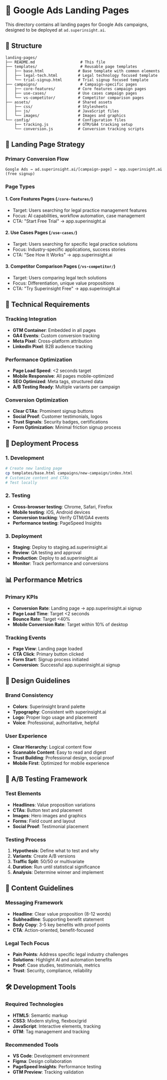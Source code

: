 # 🎯 Google Ads Landing Pages

This directory contains all landing pages for Google Ads campaigns, designed to be deployed at `ad.superinsight.ai`.

## 📁 Structure

```
landing-pages/
├── README.md                    # This file
├── templates/                   # Reusable page templates
│   ├── base.html               # Base template with common elements
│   ├── legal-tech.html         # Legal technology focused template
│   └── trial-signup.html       # Trial signup focused template
├── campaigns/                   # Campaign-specific pages
│   ├── core-features/          # Core features campaign pages
│   ├── use-cases/              # Use cases campaign pages
│   └── vs-competitor/          # Competitor comparison pages
├── assets/                     # Shared assets
│   ├── css/                    # Stylesheets
│   ├── js/                     # JavaScript files
│   └── images/                 # Images and graphics
└── config/                     # Configuration files
    ├── tracking.js             # GTM/GA4 tracking setup
    └── conversion.js           # Conversion tracking scripts
```

## 🎯 Landing Page Strategy

### Primary Conversion Flow
```
Google Ads → ad.superinsight.ai/[campaign-page] → app.superinsight.ai (free signup)
```

### Page Types

#### 1. **Core Features Pages** (`/core-features/`)
- Target: Users searching for legal practice management features
- Focus: AI capabilities, workflow automation, case management
- CTA: "Start Free Trial" → app.superinsight.ai

#### 2. **Use Cases Pages** (`/use-cases/`)
- Target: Users searching for specific legal practice solutions
- Focus: Industry-specific applications, success stories
- CTA: "See How It Works" → app.superinsight.ai

#### 3. **Competitor Comparison Pages** (`/vs-competitor/`)
- Target: Users comparing legal tech solutions
- Focus: Differentiation, unique value propositions
- CTA: "Try Superinsight Free" → app.superinsight.ai

## 🔧 Technical Requirements

### Tracking Integration
- **GTM Container**: Embedded in all pages
- **GA4 Events**: Custom conversion tracking
- **Meta Pixel**: Cross-platform attribution
- **LinkedIn Pixel**: B2B audience tracking

### Performance Optimization
- **Page Load Speed**: <2 seconds target
- **Mobile Responsive**: All pages mobile-optimized
- **SEO Optimized**: Meta tags, structured data
- **A/B Testing Ready**: Multiple variants per campaign

### Conversion Optimization
- **Clear CTAs**: Prominent signup buttons
- **Social Proof**: Customer testimonials, logos
- **Trust Signals**: Security badges, certifications
- **Form Optimization**: Minimal friction signup process

## 🚀 Deployment Process

### 1. Development
```bash
# Create new landing page
cp templates/base.html campaigns/new-campaign/index.html
# Customize content and CTAs
# Test locally
```

### 2. Testing
- **Cross-browser testing**: Chrome, Safari, Firefox
- **Mobile testing**: iOS, Android devices  
- **Conversion tracking**: Verify GTM/GA4 events
- **Performance testing**: PageSpeed Insights

### 3. Deployment
- **Staging**: Deploy to staging.ad.superinsight.ai
- **Review**: QA testing and approval
- **Production**: Deploy to ad.superinsight.ai
- **Monitor**: Track performance and conversions

## 📊 Performance Metrics

### Primary KPIs
- **Conversion Rate**: Landing page → app.superinsight.ai signup
- **Page Load Time**: Target <2 seconds
- **Bounce Rate**: Target <40%
- **Mobile Conversion Rate**: Target within 10% of desktop

### Tracking Events
- **Page View**: Landing page loaded
- **CTA Click**: Primary button clicked
- **Form Start**: Signup process initiated
- **Conversion**: Successful app.superinsight.ai signup

## 🎨 Design Guidelines

### Brand Consistency
- **Colors**: Superinsight brand palette
- **Typography**: Consistent with superinsight.ai
- **Logo**: Proper logo usage and placement
- **Voice**: Professional, authoritative, helpful

### User Experience
- **Clear Hierarchy**: Logical content flow
- **Scannable Content**: Easy to read and digest
- **Trust Building**: Professional design, social proof
- **Mobile First**: Optimized for mobile experience

## 🔄 A/B Testing Framework

### Test Elements
- **Headlines**: Value proposition variations
- **CTAs**: Button text and placement
- **Images**: Hero images and graphics
- **Forms**: Field count and layout
- **Social Proof**: Testimonial placement

### Testing Process
1. **Hypothesis**: Define what to test and why
2. **Variants**: Create A/B versions
3. **Traffic Split**: 50/50 or multivariate
4. **Duration**: Run until statistical significance
5. **Analysis**: Determine winner and implement

## 📝 Content Guidelines

### Messaging Framework
- **Headline**: Clear value proposition (8-12 words)
- **Subheadline**: Supporting benefit statement
- **Body Copy**: 3-5 key benefits with proof points
- **CTA**: Action-oriented, benefit-focused

### Legal Tech Focus
- **Pain Points**: Address specific legal industry challenges
- **Solutions**: Highlight AI and automation benefits
- **Proof**: Case studies, testimonials, metrics
- **Trust**: Security, compliance, reliability

## 🛠️ Development Tools

### Required Technologies
- **HTML5**: Semantic markup
- **CSS3**: Modern styling, flexbox/grid
- **JavaScript**: Interactive elements, tracking
- **GTM**: Tag management and tracking

### Recommended Tools
- **VS Code**: Development environment
- **Figma**: Design collaboration
- **PageSpeed Insights**: Performance testing
- **GTM Preview**: Tracking validation
